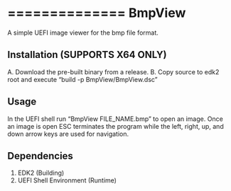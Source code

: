 ==============
BmpView
==============

A simple UEFI image viewer for the bmp file format.

Installation (SUPPORTS X64 ONLY)
-----------------------------------------------------

A. Download the pre-built binary from a release.
B. Copy source to edk2 root and execute “build -p BmpView/BmpView.dsc”

Usage
-----------------------------------------------------

In the UEFI shell run “BmpView FILE_NAME.bmp” to open an image. Once an image is open ESC terminates the program while the left, right, up, and down arrow keys are used for navigation.

Dependencies
-----------------------------------------------------

1. EDK2 (Building)
2. UEFI Shell Environment (Runtime)

